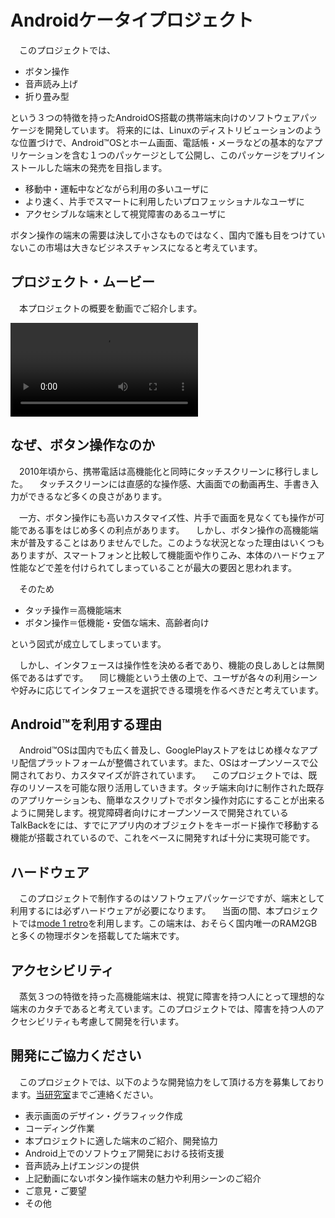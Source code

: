 ﻿# Androidケータイプロジェクト

　このプロジェクトでは、

* ボタン操作
* 音声読み上げ
* 折り畳み型

という３つの特徴を持ったAndroidOS搭載の携帯端末向けのソフトウェアパッケージを開発しています。
将来的には、Linuxのディストリビューションのような位置づけで、Android&trade;OSとホーム画面、電話帳・メーラなどの基本的なアプリケーションを含む１つのパッケージとして公開し、このパッケージをプリインストールした端末の発売を目指します。

* 移動中・運転中などながら利用の多いユーザに
* より速く、片手でスマートに利用したいプロフェッショナルなユーザに
* アクセシブルな端末として視覚障害のあるユーザに

ボタン操作の端末の需要は決して小さなものではなく、国内で誰も目をつけていないこの市場は大きなビジネスチャンスになると考えています。


## プロジェクト・ムービー

　本プロジェクトの概要を動画でご紹介します。

<video src="pr1.mp4" controls></video>

## なぜ、ボタン操作なのか

　2010年頃から、携帯電話は高機能化と同時にタッチスクリーンに移行しました。
　タッチスクリーンには直感的な操作感、大画面での動画再生、手書き入力ができるなど多くの良さがあります。

　一方、ボタン操作にも高いカスタマイズ性、片手で画面を見なくても操作が可能である事をはじめ多くの利点があります。
　しかし、ボタン操作の高機能端末が普及することはありませんでした。このような状況となった理由はいくつもありますが、スマートフォンと比較して機能面や作りこみ、本体のハードウェア性能などで差を付けられてしまっていることが最大の要因と思われます。

　そのため

* タッチ操作＝高機能端末
* ボタン操作＝低機能・安価な端末、高齢者向け

という図式が成立してしまっています。

　しかし、インタフェースは操作性を決める者であり、機能の良しあしとは無関係であるはずです。
　同じ機能という土俵の上で、ユーザが各々の利用シーンや好みに応じてインタフェースを選択できる環境を作るべきだと考えています。

## Android&trade;を利用する理由

　Android&trade;OSは国内でも広く普及し、GooglePlayストアをはじめ様々なアプリ配信プラットフォームが整備されています。また、OSはオープンソースで公開されており、カスタマイズが許されています。
　このプロジェクトでは、既存のリソースを可能な限り活用していきます。タッチ端末向けに制作された既存のアプリケーションも、簡単なスクリプトでボタン操作対応にすることが出来るように開発します。視覚障碍者向けにオープンソースで開発されているTalkBackをには、すでにアプリ内のオブジェクトをキーボード操作で移動する機能が搭載されているので、これをベースに開発すれば十分に実現可能です。


## ハードウェア

　このプロジェクトで制作するのはソフトウェアパッケージですが、端末として利用するには必ずハードウェアが必要になります。
　当面の間、本プロジェクトでは[mode 1 retro](https://mode1.jp/md02p)を利用します。この端末は、おそらく国内唯一のRAM2GBと多くの物理ボタンを搭載してた端末です。

## アクセシビリティ

　蒸気３つの特徴を持った高機能端末は、視覚に障害を持つ人にとって理想的な端末のカタチであると考えています。このプロジェクトでは、障害を持つ人のアクセシビリティも考慮して開発を行います。


## 開発にご協力ください

　このプロジェクトでは、以下のような開発協力をして頂ける方を募集しております。[当研究室](/contact/)までご連絡ください。

* 表示画面のデザイン・グラフィック作成
* コーディング作業
* 本プロジェクトに適した端末のご紹介、開発協力
* Android上でのソフトウェア開発における技術支援
* 音声読み上げエンジンの提供
* 上記動画にないボタン操作端末の魅力や利用シーンのご紹介
* ご意見・ご要望
* その他


